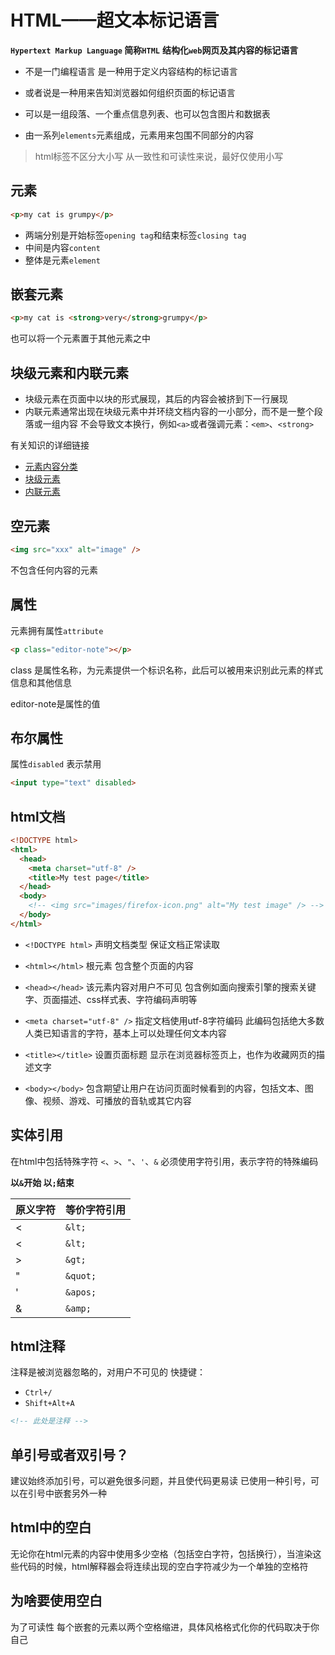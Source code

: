# HTML——超文本标记语言
**`Hypertext Markup Language` 简称`HTML`**
**结构化`web`网页及其内容的标记语言**

- 不是一门编程语言 是一种用于定义内容结构的标记语言
- 或者说是一种用来告知浏览器如何组织页面的标记语言

- 可以是一组段落、一个重点信息列表、也可以包含图片和数据表 

- 由一系列`elements`元素组成，元素用来包围不同部分的内容


>html标签不区分大小写
从一致性和可读性来说，最好仅使用小写


## 元素
```html
<p>my cat is grumpy</p>
```
- 两端分别是开始标签`opening tag`和结束标签`closing tag`
- 中间是内容`content`
- 整体是元素`element`


## 嵌套元素

```html
<p>my cat is <strong>very</strong>grumpy</p>
```
也可以将一个元素置于其他元素之中


## 块级元素和内联元素
- 块级元素在页面中以块的形式展现，其后的内容会被挤到下一行展现
- 内联元素通常出现在块级元素中并环绕文档内容的一小部分，而不是一整个段落或一组内容
不会导致文本换行，例如`<a>`或者强调元素：`<em>`、`<strong>`

有关知识的详细链接
- [元素内容分类](https://html.spec.whatwg.org/multipage/indices.html#element-content-categories)
- [块级元素](https://developer.mozilla.org/zh-CN/docs/Web/HTML/Block-level_elements)
- [内联元素](https://developer.mozilla.org/zh-CN/docs/Web/HTML/Inline_elements)

## 空元素
```html
<img src="xxx" alt="image" />
```
不包含任何内容的元素

## 属性
元素拥有属性`attribute`
```html
<p class="editor-note"></p>
```
class 是属性名称，为元素提供一个标识名称，此后可以被用来识别此元素的样式信息和其他信息

editor-note是属性的值

## 布尔属性
属性`disabled` 表示禁用

```html
<input type="text" disabled>
```

## html文档
```html
<!DOCTYPE html>
<html>
  <head>
    <meta charset="utf-8" />
    <title>My test page</title>
  </head>
  <body>
    <!-- <img src="images/firefox-icon.png" alt="My test image" /> -->
  </body>
</html>
```

- `<!DOCTYPE html>`
声明文档类型 保证文档正常读取

- `<html></html>`
根元素 包含整个页面的内容

- `<head></head>`
该元素内容对用户不可见
包含例如面向搜索引擎的搜索关键字、页面描述、css样式表、字符编码声明等
- `<meta charset="utf-8" />`
指定文档使用utf-8字符编码
此编码包括绝大多数人类已知语言的字符，基本上可以处理任何文本内容

- `<title></title>`
设置页面标题 显示在浏览器标签页上，也作为收藏网页的描述文字

- `<body></body>`
包含期望让用户在访问页面时候看到的内容，包括文本、图像、视频、游戏、可播放的音轨或其它内容

## 实体引用
在html中包括特殊字符
`<`、`>`、`"`、`'`、`&`
必须使用字符引用，表示字符的特殊编码

**以`&`开始 以`;`结束**

原义字符|等价字符引用|
------|----------
<     |`&lt;`
<     |`&lt;`
\>    |`&gt;`
"     |`&quot;`
'     |`&apos;`
&     |`&amp;`

## html注释
注释是被浏览器忽略的，对用户不可见的
快捷键：
- `Ctrl+/`
- `Shift+Alt+A`

```html
<!-- 此处是注释 -->
```

## 单引号或者双引号？
建议始终添加引号，可以避免很多问题，并且使代码更易读
已使用一种引号，可以在引号中嵌套另外一种

## html中的空白
无论你在html元素的内容中使用多少空格（包括空白字符，包括换行），当渲染这些代码的时候，html解释器会将连续出现的空白字符减少为一个单独的空格符

## 为啥要使用空白
为了可读性
每个嵌套的元素以两个空格缩进，具体风格格式化你的代码取决于你自己



